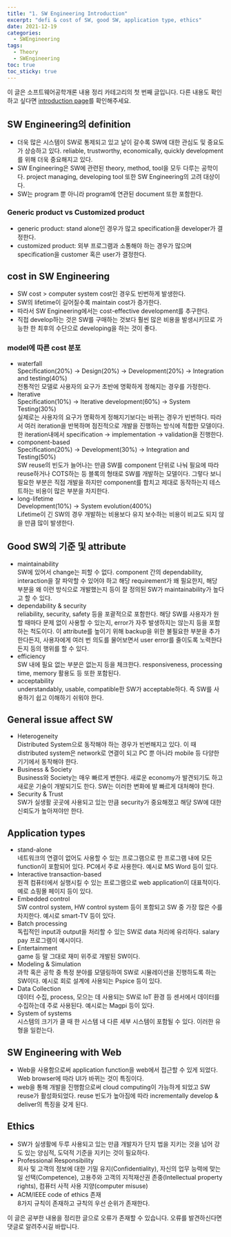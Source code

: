 ```yaml
---
title: "1. SW Engineering Introduction"
excerpt: "defi & cost of SW, good SW, application type, ethics"
date: 2021-12-19
categories: 
  - SWEngineering
tags:
  - Theory
  - SWEngineering
toc: true
toc_sticky: true
---
```


이 글은 소프트웨어공학개론 내용 정리 카테고리의 첫 번째 글입니다. 다른 내용도 확인하고 싶다면 [introduction page](https://dongwon18.github.io/swengineering/SWEngineering_start/)를 확인해주세요. 

## SW Engineering의 definition

- 더욱 많은 시스템이 SW로 통제되고 있고 날이 갈수록 SW에 대한 관심도 및 중요도가 상승하고 있다. reliable, trustworthy, economically, quickly development를 위해 더욱 중요해지고 있다.
- SW Engineering은 SW에 관련된 theory, method, tool을 모두 다루는 공학이다. project managing, developing tool 또한 SW Engineering의 고려 대상이다.
- SW는 program 뿐 아니라 program에 연관된 document  또한 포함한다.

### Generic product vs Customized product

- generic product: stand alone인 경우가 많고 specification을 developer가 결정한다.
- customized product: 외부 프로그램과 소통해야 하는 경우가 많으며 specification을 customer 혹은 user가 결정한다.

## cost in SW Engineering

- SW cost > computer system cost인 경우도 빈번하게 발생한다.
- SW의 lifetime이 길어질수록 maintain cost가 증가한다.
- 따라서 SW Engineering에서는 cost-effective development를 추구한다.
- 직접 develop하는 것은 SW를 구매하는 것보다 훨씬 많은 비용을 발생시키므로 가능한 한 최후의 수단으로 developing을 하는 것이 좋다.

### model에 따른 cost 분포

- waterfall  
Specification(20%) → Design(20%) → Development(20%) → Integration and testing(40%)  
 전통적인 모델로 사용자의 요구가 초반에 명확하게 정해지는 경우를 가정한다.
- Iterative  
Specification(10%) → Iterative development(60%) → System Testing(30%)  
실제로는 사용자의 요구가 명확하게 정해지기보다는 바뀌는 경우가 빈번하다. 따라서 여러 iteration을 반복하며 점진적으로 개발을 진행하는 방식에 적합한 모델이다. 한 iteration내에서 specification → implementation → validation을 진행한다.
- component-based  
Specification(20%) → Development(30%) → Integration and Testing(50%)  
SW reuse의 빈도가 늘어나는 만큼 SW를 component 단위로 나눠 필요에 따라 reuse하거나 COTS하는 등 블록의 형태로 SW를 개발하는 모델이다. 그렇다 보니 필요한 부분은 직접 개발을 하지만 component를 합치고 제대로 동작하는지 테스트하는 비용이 많은 부분을 차지한다.
- long-lifetime  
Development(10%) →  System evolution(400%)  
Lifetime이 긴 SW의 경우 개발하는 비용보다 유지 보수하는 비용이 비교도 되지 않을 만큼 많이 발생한다.

## Good SW의 기준 및 attribute

- maintainability  
SW에 있어서 change는 피할 수 없다. component 간의 dependability, interaction을 잘 파악할 수 있어야 하고 해당 requirement가 왜 필요한지, 해당 부분을 왜 이런 방식으로 개발했는지 등이 잘 정의된 SW가 maintainability가 높다고 할 수 있다.
- dependability & security  
reliability, security, safety 등을 포괄적으로 포함한다. 해당 SW를 사용자가 원할 때마다 문제 없이 사용할 수 있는지, error가 자주 발생하지는 않는지 등을 포함하는 척도이다. 이 attribute를 높이기 위해 backup을 위한 불필요한 부분을 추가 한다든지, 사용자에게 여러 번 의도를 물어보면서 user error를 줄이도록 노력한다든지 등의 행위를 할 수 있다.
- efficiency  
SW 내에 필요 없는 부분은 없는지 등을 체크한다. responsiveness, processing time, memory 활용도 등 또한 포함된다.
- acceptability  
understandably, usable, compatible한 SW가 acceptable하다. 즉 SW를 사용하기 쉽고 이해하기 쉬워야 한다.

## General issue affect SW

- Heterogeneity  
Distributed System으로 동작해야 하는 경우가 빈번해지고 있다. 이 때 distributed system은 network로 연결이 되고 PC 뿐 아니라 mobile 등 다양한 기기에서 동작해야 한다.
- Business & Society  
Business와 Society는 매우 빠르게 변한다. 새로운 economy가 발견되기도 하고 새로운 기술이 개발되기도 한다. SW는 이러한 변화에 발 빠르게 대처해야 한다.
- Security & Trust  
SW가 실생활 곳곳에 사용되고 있는 만큼 security가 중요해졌고 해당 SW에 대한 신뢰도가 높아져야만 한다.

## Application types

- stand-alone  
네트워크의 연결이 없어도 사용할 수 있는 프로그램으로 한 프로그램 내에 모든 function이 포함되어 있다. PC에서 주로 사용한다. 예시로 MS Word 등이 있다.
- Interactive transaction-based  
원격 컴퓨터에서 실행시킬 수 있는 프로그램으로 web application이 대표적이다.예로 쇼핑몰 페이지 등이 있다.
- Embedded control  
SW control system, HW control system 등이 포함되고 SW 중 가장 많은 수를 차지한다. 예시로 smart-TV 등이 있다.
- Batch processing  
독립적인 input과 output을 처리할 수 있는 SW로 data 처리에 유리하다. salary pay 프로그램이 예시이다.
- Entertainment  
game 등 말 그대로 재미 위주로 개발된 SW이다.
- Modeling & Simulation  
과학 혹은 공학 중 특정 분야를 모델링하여 SW로 시뮬레이션을 진행하도록 하는 SW이다. 예시로 회로 설계에 사용되는 Pspice 등이 있다.
- Data Collection  
데이터 수집, process, 모으는 데 사용되는 SW로 IoT 환경 등 센서에서 데이터를 수집하는데 주로 사용된다. 예시로는 Magpi 등이 있다.
- System of systems  
시스템의 크기가 클 때 한 시스템 내 다른 세부 시스템이 포함될 수 있다. 이러한 유형을 일컫는다.

## SW Engineering with Web

- Web을 사용함으로써 application function을 web에서 접근할 수 있게 되었다. Web browser에 따라 UI가 바뀌는 것이 특징이다.
- web을 통해 개발을 진행함으로써 cloud computing이 가능하게 되었고 SW reuse가 활성화되었다. reuse 빈도가 높아짐에 따라 incrementally develop & deliver의 특징을 갖게 된다.

## Ethics

- SW가 실생활에 두루 사용되고 있는 만큼 개발자가 단지 법을 지키는 것을 넘어 강도 있는 양심적, 도덕적 기준을 지키는 것이 필요하다.
- Professional Responsibility  
회사 및 고객의 정보에 대한 기밀 유지(Confidentiality), 자신의 업무 능력에 맞는 일 선택(Competence), 고용주와 고객의 지적재산권 존중(Intellectual property rights), 컴퓨터 사적 사용 지양(computer misuse)
- ACM/IEEE code of ethics 존재  
8가지 규칙이 존재하고 규칙의 우선 순위가 존재한다.

이 글은 공부한 내용을 정리한 글으로 오류가 존재할 수 있습니다. 오류를 발견하신다면 댓글로 알려주시길 바랍니다.

